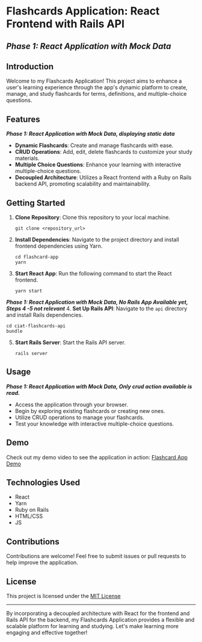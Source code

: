 # Flashcards Application: React Frontend with Rails API  
***Phase 1: React Application with Mock Data***  
---

## Introduction
Welcome to my Flashcards Application! This project aims to enhance a user's learning experience through the app's dynamic platform to create, manage, and study flashcards for terms, definitions, and multiple-choice questions.

## Features  
***Phase 1: React Application with Mock Data, displaying static data***  
- **Dynamic Flashcards**: Create and manage flashcards with ease.
- **CRUD Operations**: Add, edit, delete flashcards to customize your study materials.
- **Multiple Choice Questions**: Enhance your learning with interactive multiple-choice questions.
- **Decoupled Architecture**: Utilizes a React frontend with a Ruby on Rails backend API, promoting scalability and maintainability.

## Getting Started
1. **Clone Repository**: Clone this repository to your local machine.
   ```
   git clone <repository_url>
   ```

2. **Install Dependencies**: Navigate to the project directory and install frontend dependencies using Yarn.
   ```
   cd flashcard-app
   yarn
   ```

3. **Start React App**: Run the following command to start the React frontend.
   ```
   yarn start
   ```  

***Phase 1: React Application with Mock Data, No Rails App Available yet, Steps 4 -5 not relevant***
4. **Set Up Rails API**: Navigate to the `api` directory and install Rails dependencies.
   ```
   cd ciat-flashcards-api
   bundle
   ```

5. **Start Rails Server**: Start the Rails API server.
   ```
   rails server
   ```

## Usage  
***Phase 1: React Application with Mock Data, Only crud action available is read.***  
- Access the application through your browser.
- Begin by exploring existing flashcards or creating new ones.
- Utilize CRUD operations to manage your flashcards.
- Test your knowledge with interactive multiple-choice questions.

## Demo
Check out my demo video to see the application in action: [Flashcard App Demo](#)

## Technologies Used
- React
- Yarn
- Ruby on Rails
- HTML/CSS
- JS

## Contributions
Contributions are welcome! Feel free to submit issues or pull requests to help improve the application.

## License
This project is licensed under the [MIT License](#)

---

By incorporating a decoupled architecture with React for the frontend and Rails API for the backend, my Flashcards Application provides a flexible and scalable platform for learning and studying. Let's make learning more engaging and effective together!